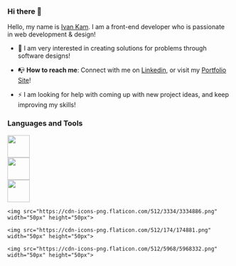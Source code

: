 ### Hi there 👋

Hello, my name is <a href="https://www.linkedin.com/in/ivan-kam00/">Ivan Kam</a>. I am a front-end developer who is passionate in web development & design! 

<ul>
  <li>
    <p>&#127750 I am very interested in creating solutions for problems through software designs!
  </li>
  <li>
    <p>&#128237 <b>How to reach me</b>: Connect with me on <a href="https://www.linkedin.com/in/ivan-kam00/">Linkedin</a>, or visit my <a href="https://ivodesign.link/">Portfolio Site</a>!
  </li>
  <li>
    <p>⚡ I am looking for help with coming up with new project ideas, and keep improving my skills!</p>
  </li>
</ul>

<h3>Languages and Tools</h3>
<div display="flex" >
  <div>
    <img src="https://cdn-icons-png.flaticon.com/512/5968/5968267.png" width="50px" height="50px">
  </div>
<div padding-right="100px">
    <img src="https://cdn-icons-png.flaticon.com/512/5968/5968242.png" width="50px" height="50px">
  </div>
    <img src="https://cdn-icons-png.flaticon.com/512/5968/5968292.png" width="50px" height="50px">

    <img src="https://cdn-icons-png.flaticon.com/512/3334/3334886.png" width="50px" height="50px">

    <img src="https://cdn-icons-png.flaticon.com/512/174/174881.png" width="50px" height="50px">

    <img src="https://cdn-icons-png.flaticon.com/512/5968/5968332.png" width="50px" height="50px">
 </div>
<!--
**ivankam123/ivankam123** is a ✨ _special_ ✨ repository because its `README.md` (this file) appears on your GitHub profile.

Here are some ideas to get you started:

- 🔭 I’m currently working on ...
- 🌱 I’m currently learning ...
- 👯 I’m looking to collaborate on ...
- 🤔 I’m looking for help with ...
- 💬 Ask me about ...
- 📫 How to reach me: ...
- 😄 Pronouns: ...
- ⚡ Fun fact: ...
-->
